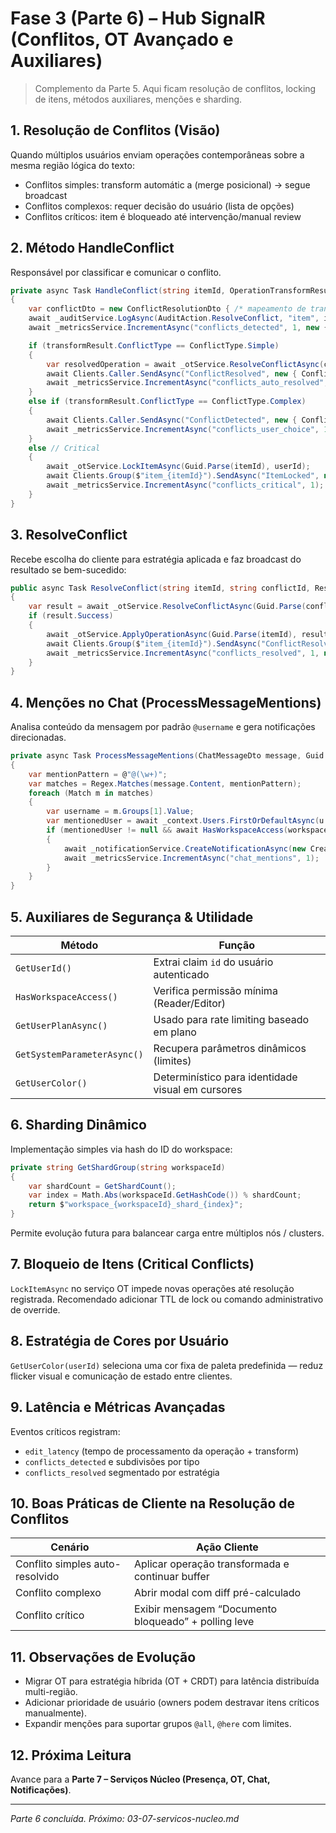 # Fase 3 (Parte 6) – Hub SignalR (Conflitos, OT Avançado e Auxiliares)

> Complemento da Parte 5. Aqui ficam resolução de conflitos, locking de itens, métodos auxiliares, menções e sharding.

## 1. Resolução de Conflitos (Visão)
Quando múltiplos usuários enviam operações contemporâneas sobre a mesma região lógica do texto:
- Conflitos simples: transform automátic a (merge posicional) → segue broadcast
- Conflitos complexos: requer decisão do usuário (lista de opções)
- Conflitos críticos: item é bloqueado até intervenção/manual review

## 2. Método HandleConflict
Responsável por classificar e comunicar o conflito.
```csharp
private async Task HandleConflict(string itemId, OperationTransformResult transformResult, Guid userId)
{
    var conflictDto = new ConflictResolutionDto { /* mapeamento de transformResult */ };
    await _auditService.LogAsync(AuditAction.ResolveConflict, "item", itemId, userId, /* details */);
    await _metricsService.IncrementAsync("conflicts_detected", 1, new { itemId, type = transformResult.ConflictType.ToString() });

    if (transformResult.ConflictType == ConflictType.Simple)
    {
        var resolvedOperation = await _otService.ResolveConflictAsync(conflictDto, ResolutionStrategy.AutomaticMerge);
        await Clients.Caller.SendAsync("ConflictResolved", new { ConflictId = conflictDto.Id, Resolution = "automatic" });
        await _metricsService.IncrementAsync("conflicts_auto_resolved", 1);
    }
    else if (transformResult.ConflictType == ConflictType.Complex)
    {
        await Clients.Caller.SendAsync("ConflictDetected", new { Conflict = conflictDto, RequiresUserChoice = true });
        await _metricsService.IncrementAsync("conflicts_user_choice", 1);
    }
    else // Critical
    {
        await _otService.LockItemAsync(Guid.Parse(itemId), userId);
        await Clients.Group($"item_{itemId}").SendAsync("ItemLocked", new { Reason = "Critical conflict" });
        await _metricsService.IncrementAsync("conflicts_critical", 1);
    }
}
```

## 3. ResolveConflict
Recebe escolha do cliente para estratégia aplicada e faz broadcast do resultado se bem-sucedido:
```csharp
public async Task ResolveConflict(string itemId, string conflictId, ResolutionStrategy strategy, TextOperationDto resolvedOperation)
{
    var result = await _otService.ResolveConflictAsync(Guid.Parse(conflictId), strategy, resolvedOperation, GetUserId());
    if (result.Success)
    {
        await _otService.ApplyOperationAsync(Guid.Parse(itemId), result.ResolvedOperation);
        await Clients.Group($"item_{itemId}").SendAsync("ConflictResolved", new { ConflictId = conflictId, Strategy = strategy.ToString() });
        await _metricsService.IncrementAsync("conflicts_resolved", 1, new { strategy = strategy.ToString() });
    }
}
```

## 4. Menções no Chat (ProcessMessageMentions)
Analisa conteúdo da mensagem por padrão `@username` e gera notificações direcionadas.
```csharp
private async Task ProcessMessageMentions(ChatMessageDto message, Guid workspaceId)
{
    var mentionPattern = @"@(\w+)";
    var matches = Regex.Matches(message.Content, mentionPattern);
    foreach (Match m in matches)
    {
        var username = m.Groups[1].Value;
        var mentionedUser = await _context.Users.FirstOrDefaultAsync(u => u.Username == username);
        if (mentionedUser != null && await HasWorkspaceAccess(workspaceId, mentionedUser.Id))
        {
            await _notificationService.CreateNotificationAsync(new CreateNotificationRequest { /* ... */ });
            await _metricsService.IncrementAsync("chat_mentions", 1);
        }
    }
}
```

## 5. Auxiliares de Segurança & Utilidade
| Método | Função |
|--------|--------|
| `GetUserId()` | Extrai claim `id` do usuário autenticado |
| `HasWorkspaceAccess()` | Verifica permissão mínima (Reader/Editor) |
| `GetUserPlanAsync()` | Usado para rate limiting baseado em plano |
| `GetSystemParameterAsync()` | Recupera parâmetros dinâmicos (limites) |
| `GetUserColor()` | Determinístico para identidade visual em cursores |

## 6. Sharding Dinâmico
Implementação simples via hash do ID do workspace:
```csharp
private string GetShardGroup(string workspaceId)
{
    var shardCount = GetShardCount();
    var index = Math.Abs(workspaceId.GetHashCode()) % shardCount;
    return $"workspace_{workspaceId}_shard_{index}";
}
```
Permite evolução futura para balancear carga entre múltiplos nós / clusters.

## 7. Bloqueio de Itens (Critical Conflicts)
`LockItemAsync` no serviço OT impede novas operações até resolução registrada. Recomendado adicionar TTL de lock ou comando administrativo de override.

## 8. Estratégia de Cores por Usuário
`GetUserColor(userId)` seleciona uma cor fixa de paleta predefinida — reduz flicker visual e comunicação de estado entre clientes.

## 9. Latência e Métricas Avançadas
Eventos críticos registram:
- `edit_latency` (tempo de processamento da operação + transform)
- `conflicts_detected` e subdivisões por tipo
- `conflicts_resolved` segmentado por estratégia

## 10. Boas Práticas de Cliente na Resolução de Conflitos
| Cenário | Ação Cliente |
|---------|--------------|
| Conflito simples auto-resolvido | Aplicar operação transformada e continuar buffer |
| Conflito complexo | Abrir modal com diff pré-calculado |
| Conflito crítico | Exibir mensagem “Documento bloqueado” + polling leve |

## 11. Observações de Evolução
- Migrar OT para estratégia híbrida (OT + CRDT) para latência distribuída multi-região.
- Adicionar prioridade de usuário (owners podem destravar itens críticos manualmente).
- Expandir menções para suportar grupos `@all`, `@here` com limites.

## 12. Próxima Leitura
Avance para a **Parte 7 – Serviços Núcleo (Presença, OT, Chat, Notificações)**.

---
_Parte 6 concluída. Próximo: 03-07-servicos-nucleo.md_

